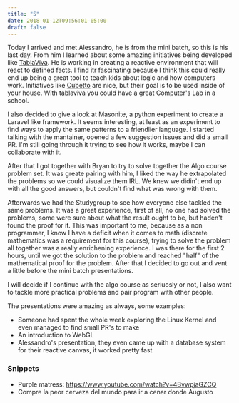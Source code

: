 ```yaml
---
title: "5"
date: 2018-01-12T09:56:01-05:00
draft: false
---
```



Today I arrived and met Alessandro, he is from the mini batch, so this is his last day. From him I learned about some amazing initiatives being developed like [TablaViva](http://tablaviva.org/). He is working in creating a reactive environment that will react to defined facts. I find itr fascinating because I think this could really end up being a great tool to teach kids about logic and how computers work. Initiatives like [Cubetto](https://www.primotoys.com/) are nice, but their goal is to be used inside of your house. With tablaviva you could have a great Computer's Lab in a school. 

I also decided to give a look at Masonite, a python experiment to create a Laravel like framework. It seems interesting, at least as an experiment to find ways to apply the same patterns to a friendlier language. I started talking with the mantainer, opened a few suggestion issues and did a small PR. I'm still going through it trying to see how it works, maybe I can collaborate with it.

After that I got together with Bryan to try to solve together the Algo course problem set. It was greate pairing with him, I liked the way he extrapolated the problems so we could visualize them IRL. We knew we didin't end up with all the good answers, but couldn't find what was wrong with them. 

Afterwards we had the Studygroup to see how everyone else tackled the same problems. It was a great experience, first of all, no one had solved the problems, some were sure about what the result ought to be, but haden't found the proof for it. This was important to me, because as a non programmer, I know I have a deficit when it comes to math (discrete mathematics was a requirement for this course), trying to solve the problem all together was a really enrichening experience. I was there for the first 2 hours, until we got the solution to the problem and reached "half" of the mathematical proof for the problem. After that I decided to go out and vent a little before the mini batch presentations.

I will decide if I continue with the algo course as seriuosly or not, I also want to tackle more practical problems and pair program with other people.

The presentations were amazing as always, some examples:

* Someone had spent the whole week exploring the Linux Kernel and even managed to find small PR's to make
* An introduction to WebGL
* Alessandro's presentation, they even came up with a database system for their reactive canvas, it worked pretty fast


### Snippets

* Purple matress: https://www.youtube.com/watch?v=4BvwpjaGZCQ
* Compre la peor cerveza del mundo para ir a cenar donde Augusto